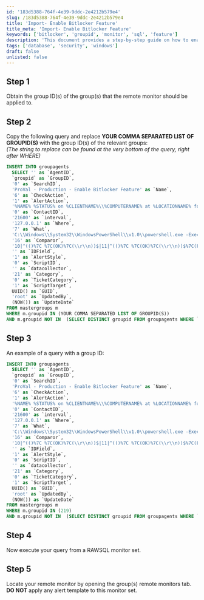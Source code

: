 ```yaml
---
id: '183d5388-764f-4e39-9ddc-2e4212b579e4'
slug: /183d5388-764f-4e39-9ddc-2e4212b579e4
title: 'Import- Enable Bitlocker Feature'
title_meta: 'Import- Enable Bitlocker Feature'
keywords: ['bitlocker', 'groupid', 'monitor', 'sql', 'feature']
description: 'This document provides a step-by-step guide on how to enable the Bitlocker feature for specific groups using SQL queries in ConnectWise Automate. It includes instructions on obtaining group IDs, modifying the SQL query, and executing it to apply the remote monitor settings.'
tags: ['database', 'security', 'windows']
draft: false
unlisted: false
---
```


## Step 1
Obtain the group ID(s) of the group(s) that the remote monitor should be applied to.

## Step 2
Copy the following query and replace **YOUR COMMA SEPARATED LIST OF GROUPID(S)** with the group ID(s) of the relevant groups:  
*(The string to replace can be found at the very bottom of the query, right after WHERE)*

```sql
INSERT INTO groupagents 
  SELECT '' as `AgentID`,
  `groupid` as `GroupID`,
  '0' as `SearchID`,
  'ProVal - Production - Enable Bitlocker Feature' as `Name`,
  '6' as `CheckAction`,
  '1' as `AlertAction`,
  '%NAME% %STATUS% on %CLIENTNAME%\\%COMPUTERNAME% at %LOCATIONNAME% for %FIELDNAME% result %RESULT%.!!!%NAME% %STATUS% on %CLIENTNAME%\\%COMPUTERNAME% at %LOCATIONNAME% for %FIELDNAME% result %RESULT%.' as `AlertMessage`,
  '0' as `ContactID`,
  '21600' as `interval`,
  '127.0.0.1' as `Where`,
  '7' as `What`,
  'C:\\Windows\\System32\\WindowsPowerShell\\v1.0\\powershell.exe -ExecutionPolicy Bypass -Command "$RS=\'RSAT-Feature-Tools-BitLocker\',\'RSAT-Feature-Tools-BitLocker-RemoteAdminTool\',\'RSAT-Feature-Tools-BitLocker-BdeAducExt\';Foreach($r in $RS){if (((Get-WindowsFeature -Name $r).InstallState) -ne \'Installed\') {try{Install-WindowsFeature -Name $r -erroraction Stop 3>&1 1>$null}catch{return \'Failed\'}}}"' as `DataOut`,
  '16' as `Comparor`,
  '10|^(()%7C %7C(OK)%7C(\\r\\n))$|11|^(()%7C %7C(OK)%7C(\\r\\n))$%7C(Failed)|10|Failed' as `DataIn`,
  '' as `IDField`,
  '1' as `AlertStyle`,
  '0' as `ScriptID`,
  '' as `datacollector`,
  '21' as `Category`,
  '0' as `TicketCategory`,
  '1' as `ScriptTarget`,
  UUID() as `GUID`,
  'root' as `UpdatedBy`,
  (NOW()) as `UpdateDate`
FROM mastergroups m
WHERE m.groupid IN (YOUR COMMA SEPARATED LIST OF GROUPID(S))
AND m.groupid NOT IN  (SELECT DISTINCT groupid FROM groupagents WHERE `Name` = 'ProVal - Production - Enable Bitlocker Feature')
```

## Step 3
An example of a query with a group ID:

```sql
INSERT INTO groupagents 
  SELECT '' as `AgentID`,
  `groupid` as `GroupID`,
  '0' as `SearchID`,
  'ProVal - Production - Enable Bitlocker Feature' as `Name`,
  '6' as `CheckAction`,
  '1' as `AlertAction`,
  '%NAME% %STATUS% on %CLIENTNAME%\\%COMPUTERNAME% at %LOCATIONNAME% for %FIELDNAME% result %RESULT%.!!!%NAME% %STATUS% on %CLIENTNAME%\\%COMPUTERNAME% at %LOCATIONNAME% for %FIELDNAME% result %RESULT%.' as `AlertMessage`,
  '0' as `ContactID`,
  '21600' as `interval`,
  '127.0.0.1' as `Where`,
  '7' as `What`,
  'C:\\Windows\\System32\\WindowsPowerShell\\v1.0\\powershell.exe -ExecutionPolicy Bypass -Command "$RS=\'RSAT-Feature-Tools-BitLocker\',\'RSAT-Feature-Tools-BitLocker-RemoteAdminTool\',\'RSAT-Feature-Tools-BitLocker-BdeAducExt\';Foreach($r in $RS){if (((Get-WindowsFeature -Name $r).InstallState) -ne \'Installed\') {try{Install-WindowsFeature -Name $r -erroraction Stop 3>&1 1>$null}catch{return \'Failed\'}}}"' as `DataOut`,
  '16' as `Comparor`,
  '10|^(()%7C %7C(OK)%7C(\\r\\n))$|11|^(()%7C %7C(OK)%7C(\\r\\n))$%7C(Failed)|10|Failed' as `DataIn`,
  '' as `IDField`,
  '1' as `AlertStyle`,
  '0' as `ScriptID`,
  '' as `datacollector`,
  '21' as `Category`,
  '0' as `TicketCategory`,
  '1' as `ScriptTarget`,
  UUID() as `GUID`,
  'root' as `UpdatedBy`,
  (NOW()) as `UpdateDate`
FROM mastergroups m
WHERE m.groupid IN (219)
AND m.groupid NOT IN  (SELECT DISTINCT groupid FROM groupagents WHERE `Name` = 'ProVal - Production - Enable Bitlocker Feature')
```

## Step 4
Now execute your query from a RAWSQL monitor set.

## Step 5
Locate your remote monitor by opening the group(s) remote monitors tab.  
**DO NOT** apply any alert template to this monitor set.